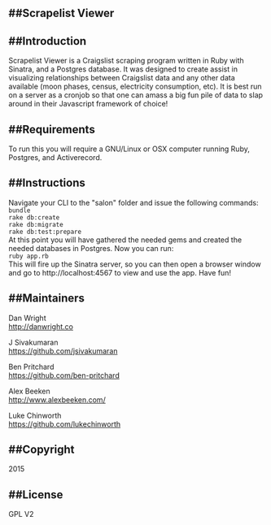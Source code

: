 ##Scrapelist Viewer
---------------------

##Introduction
---------------------
Scrapelist Viewer is a Craigslist scraping program written in Ruby with Sinatra, and a Postgres database. It was designed to create assist in visualizing relationships between Craigslist data and any other data available (moon phases, census, electricity consumption, etc). It is best run on a server as a cronjob so that one can amass a big fun pile of data to slap around in their Javascript framework of choice!

##Requirements
---------------------
To run this you will require a GNU/Linux or OSX computer running Ruby, Postgres, and Activerecord.

##Instructions
---------------------
Navigate your CLI to the "salon" folder and issue the following commands:  
`bundle`  
`rake db:create`  
`rake db:migrate`  
`rake db:test:prepare`  
At this point you will have gathered the needed gems and created the needed databases in Postgres. Now you can run:  
`ruby app.rb`  
This will fire up the Sinatra server, so you can then open a browser window and go to http://localhost:4567 to view and use the app. Have fun!

##Maintainers
---------------------
Dan Wright  
http://danwright.co  

J Sivakumaran  
https://github.com/jsivakumaran  

Ben Pritchard  
https://github.com/ben-pritchard  

Alex Beeken  
http://www.alexbeeken.com/  

Luke Chinworth  
https://github.com/lukechinworth  


##Copyright
---------------------
2015  


##License
---------------------
GPL V2
